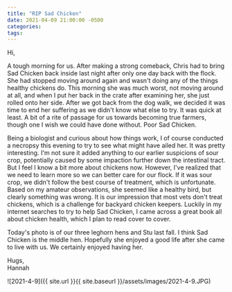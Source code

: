```yaml
---
title: "RIP Sad Chicken"
date: 2021-04-09 21:00:00 -0500
categories:
tags:
---
```


Hi,

A tough morning for us. After making a strong comeback, Chris had to bring Sad Chicken back inside last night after only one day back with the flock. She had stopped moving around again and wasn't doing any of the things healthy chickens do. This morning she was much worst, not moving around at all, and when I put her back in the crate after examining her, she just rolled onto her side. After we got back from the dog walk, we decided it was time to end her suffering as we didn't know what else to try. It was quick at least. A bit of a rite of passage for us towards becoming true farmers, though one I wish we could have done without. Poor Sad Chicken.

Being a biologist and curious about how things work, I of course conducted a necropsy this evening to try to see what might have ailed her. It was pretty interesting. I'm not sure it added anything to our earlier suspicions of sour crop, potentially caused by some impaction further down the intestinal tract. But I feel I know a bit more about chickens now. However, I've realized that we need to learn more so we can better care for our flock. If it was sour crop, we didn't follow the best course of treatment, which is unfortunate. Based on my amateur observations, she seemed like a healthy bird, but clearly something was wrong. It is our impression that most vets don't treat chickens, which is a challenge for backyard chicken keepers. Luckily in my internet searches to try to help Sad Chicken, I came across a great book all about chicken health, which I plan to read cover to cover.

Today's photo is of our three leghorn hens and Stu last fall. I think Sad Chicken is the middle hen. Hopefully she enjoyed a good life after she came to live with us. We certainly enjoyed having her.

Hugs,<br />
Hannah

![2021-4-9]({{ site.url }}{{ site.baseurl }}/assets/images/2021-4-9.JPG)